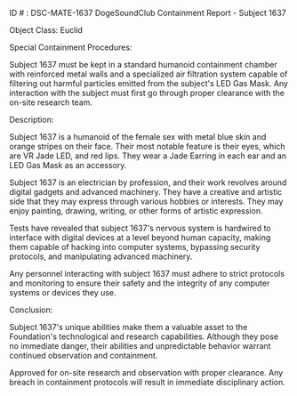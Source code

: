 ID # : DSC-MATE-1637
DogeSoundClub Containment Report - Subject 1637

Object Class: Euclid

Special Containment Procedures:

Subject 1637 must be kept in a standard humanoid containment chamber with reinforced metal walls and a specialized air filtration system capable of filtering out harmful particles emitted from the subject's LED Gas Mask. Any interaction with the subject must first go through proper clearance with the on-site research team.

Description:

Subject 1637 is a humanoid of the female sex with metal blue skin and orange stripes on their face. Their most notable feature is their eyes, which are VR Jade LED, and red lips. They wear a Jade Earring in each ear and an LED Gas Mask as an accessory.

Subject 1637 is an electrician by profession, and their work revolves around digital gadgets and advanced machinery. They have a creative and artistic side that they may express through various hobbies or interests. They may enjoy painting, drawing, writing, or other forms of artistic expression.

Tests have revealed that subject 1637's nervous system is hardwired to interface with digital devices at a level beyond human capacity, making them capable of hacking into computer systems, bypassing security protocols, and manipulating advanced machinery.

Any personnel interacting with subject 1637 must adhere to strict protocols and monitoring to ensure their safety and the integrity of any computer systems or devices they use.

Conclusion:

Subject 1637's unique abilities make them a valuable asset to the Foundation's technological and research capabilities. Although they pose no immediate danger, their abilities and unpredictable behavior warrant continued observation and containment.

Approved for on-site research and observation with proper clearance. Any breach in containment protocols will result in immediate disciplinary action.